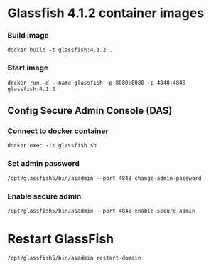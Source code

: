 # Glassfish 4.1.2 container images

### Build image
```
docker build -t glassfish:4.1.2 .
```

### Start image
```
docker run -d --name glassfish -p 8080:8080 -p 4848:4848 glassfish:4.1.2
```

## Config Secure Admin Console (DAS)

### Connect to docker container
```
docker exec -it glassfish sh
```

### Set admin password
```
/opt/glassfish5/bin/asadmin --port 4848 change-admin-password
```

### Enable secure admin
```
/opt/glassfish5/bin/asadmin --port 4848 enable-secure-admin
```

# Restart GlassFish
```
/opt/glassfish5/bin/asadmin restart-domain
```
